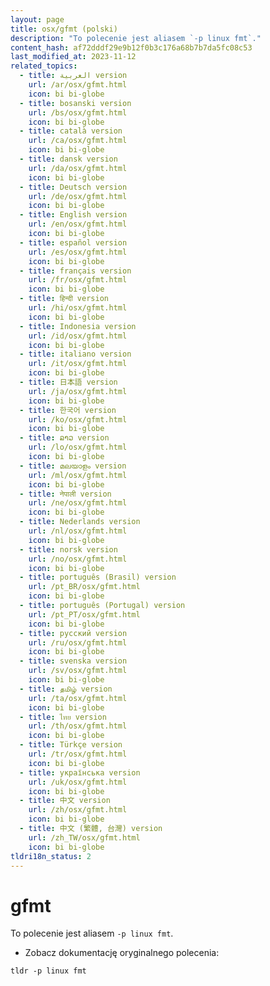 ```yaml
---
layout: page
title: osx/gfmt (polski)
description: "To polecenie jest aliasem `-p linux fmt`."
content_hash: af72dddf29e9b12f0b3c176a68b7b7da5fc08c53
last_modified_at: 2023-11-12
related_topics:
  - title: العربية version
    url: /ar/osx/gfmt.html
    icon: bi bi-globe
  - title: bosanski version
    url: /bs/osx/gfmt.html
    icon: bi bi-globe
  - title: català version
    url: /ca/osx/gfmt.html
    icon: bi bi-globe
  - title: dansk version
    url: /da/osx/gfmt.html
    icon: bi bi-globe
  - title: Deutsch version
    url: /de/osx/gfmt.html
    icon: bi bi-globe
  - title: English version
    url: /en/osx/gfmt.html
    icon: bi bi-globe
  - title: español version
    url: /es/osx/gfmt.html
    icon: bi bi-globe
  - title: français version
    url: /fr/osx/gfmt.html
    icon: bi bi-globe
  - title: हिन्दी version
    url: /hi/osx/gfmt.html
    icon: bi bi-globe
  - title: Indonesia version
    url: /id/osx/gfmt.html
    icon: bi bi-globe
  - title: italiano version
    url: /it/osx/gfmt.html
    icon: bi bi-globe
  - title: 日本語 version
    url: /ja/osx/gfmt.html
    icon: bi bi-globe
  - title: 한국어 version
    url: /ko/osx/gfmt.html
    icon: bi bi-globe
  - title: ລາວ version
    url: /lo/osx/gfmt.html
    icon: bi bi-globe
  - title: മലയാളം version
    url: /ml/osx/gfmt.html
    icon: bi bi-globe
  - title: नेपाली version
    url: /ne/osx/gfmt.html
    icon: bi bi-globe
  - title: Nederlands version
    url: /nl/osx/gfmt.html
    icon: bi bi-globe
  - title: norsk version
    url: /no/osx/gfmt.html
    icon: bi bi-globe
  - title: português (Brasil) version
    url: /pt_BR/osx/gfmt.html
    icon: bi bi-globe
  - title: português (Portugal) version
    url: /pt_PT/osx/gfmt.html
    icon: bi bi-globe
  - title: русский version
    url: /ru/osx/gfmt.html
    icon: bi bi-globe
  - title: svenska version
    url: /sv/osx/gfmt.html
    icon: bi bi-globe
  - title: தமிழ் version
    url: /ta/osx/gfmt.html
    icon: bi bi-globe
  - title: ไทย version
    url: /th/osx/gfmt.html
    icon: bi bi-globe
  - title: Türkçe version
    url: /tr/osx/gfmt.html
    icon: bi bi-globe
  - title: українська version
    url: /uk/osx/gfmt.html
    icon: bi bi-globe
  - title: 中文 version
    url: /zh/osx/gfmt.html
    icon: bi bi-globe
  - title: 中文 (繁體, 台灣) version
    url: /zh_TW/osx/gfmt.html
    icon: bi bi-globe
tldri18n_status: 2
---
```

# gfmt

To polecenie jest aliasem `-p linux fmt`.

- Zobacz dokumentację oryginalnego polecenia:

`tldr -p linux fmt`
